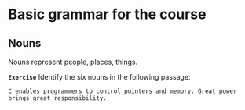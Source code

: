 # Basic grammar for the course 
## Nouns 
Nouns represent people, places, things.

**`Exercise`** 
Identify the six nouns in the following passage:

`C enables programmers to control pointers and memory. Great power brings great responsibility.
`
